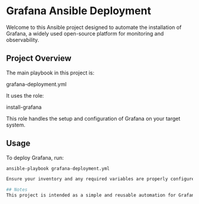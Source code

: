 # Grafana Ansible Deployment

Welcome to this Ansible project designed to automate the installation of Grafana, a widely used open-source platform for monitoring and observability.

## Project Overview

The main playbook in this project is:

grafana-deployment.yml

It uses the role:

install-grafana

This role handles the setup and configuration of Grafana on your target system.

## Usage

To deploy Grafana, run:

```bash
ansible-playbook grafana-deployment.yml

Ensure your inventory and any required variables are properly configured before executing the playbook.

## Notes
This project is intended as a simple and reusable automation for Grafana installation. Feel free to adapt it to your environment or contribute improvements.